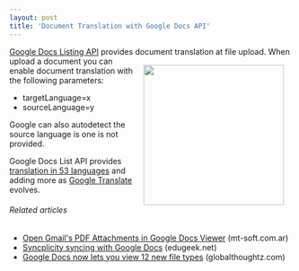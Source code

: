 ```yaml
---
layout: post
title: 'Document Translation with Google Docs API'
---
```

<a href="http://code.google.com/apis/documents/" target="_blank">Google Docs Listing API</a> provides document translation at file upload.
<img style="padding: 15px;" src="http://kinlane-productions.s3.amazonaws.com/mimeo/document-translation.jpg" alt="" width="250" align="right" />
When upload a document you can enable document translation with the following parameters:
<ul class="mainlist">
	<li>targetLanguage=x</li>
	<li>sourceLanguage=y</li>
</ul>
Google can also autodetect the source language is one is not provided.<p></p>
Google Docs List API provides <a href="http://translate.google.com/support/?hl=en" target="_blank">translation in 53 languages</a> and adding more as <a href="http://translate.google.com/#" target="_blank">Google Translate</a> evolves.
<h6 class="zemanta-related-title" style="font-size: 1em;">Related articles</h6>
<ul class="zemanta-article-ul">
	<li class="zemanta-article-ul-li"><a href="http://www.mt-soft.com.ar/2011/02/21/open-gmails-pdf-attachments-in-google-docs-viewer/">Open Gmail's PDF Attachments in Google Docs Viewer</a> (mt-soft.com.ar)</li>
	<li class="zemanta-article-ul-li"><a href="http://www.edugeek.net/forums/windows/71243-syncplicity-syncing-google-docs.html">Syncplicity syncing with Google Docs</a> (edugeek.net)</li>
	<li class="zemanta-article-ul-li"><a href="http://globalthoughtz.com/2011/02/google-docs-now-lets-you-view-12-new-file-types/">Google Docs now lets you view 12 new file types</a> (globalthoughtz.com)</li>
</ul>
